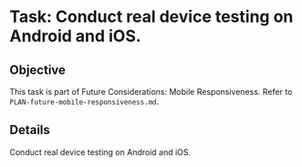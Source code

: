 # Task: Conduct real device testing on Android and iOS.

## Objective
This task is part of Future Considerations: Mobile Responsiveness. Refer to `PLAN-future-mobile-responsiveness.md`.

## Details
Conduct real device testing on Android and iOS.
